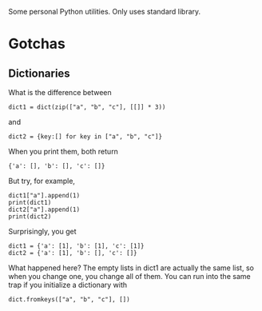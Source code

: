 Some personal Python utilities. Only uses standard library.

# Gotchas

## Dictionaries

What is the difference between

```{python}
dict1 = dict(zip(["a", "b", "c"], [[]] * 3))
```
and 

```{python}
dict2 = {key:[] for key in ["a", "b", "c"]}
```
When you print them, both return

```{python}
{'a': [], 'b': [], 'c': []}
```
But try, for example, 

```{python}
dict1["a"].append(1)
print(dict1)
dict2["a"].append(1)
print(dict2)
```

Surprisingly, you get

```{python}
dict1 = {'a': [1], 'b': [1], 'c': [1]}
dict2 = {'a': [1], 'b': [], 'c': []}
```
What happened here? The empty lists in dict1 are actually the same list, so when you change one, you change all of them. You can run into the same trap if you initialize a dictionary with

```{python}
dict.fromkeys(["a", "b", "c"], [])
```
